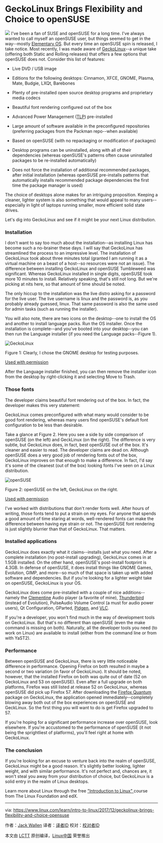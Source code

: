 GeckoLinux Brings Flexibility and Choice to openSUSE
======
![](https://www.linux.com/sites/lcom/files/styles/rendered_file/public/gecko-linux.jpg?itok=bjKVnW1q)
I've been a fan of SUSE and openSUSE for a long time. I've always wanted to call myself an openSUSE user, but things seemed to get in the way--mostly [Elementary OS][1]. But every time an openSUSE spin is released, I take notice. Most recently, I was made aware of [GeckoLinux][2]--a unique take (offering both Static and Rolling releases) that offers a few options that openSUSE does not. Consider this list of features:

  * Live DVD / USB image

  * Editions for the following desktops: Cinnamon, XFCE, GNOME, Plasma, Mate, Budgie, LXQt, Barebones

  * Plenty of pre-installed open source desktop programs and proprietary media codecs

  * Beautiful font rendering configured out of the box

  * Advanced Power Management ([TLP][3]) pre-installed

  * Large amount of software available in the preconfigured repositories (preferring packages from the Packman repo--when available)

  * Based on openSUSE (with no repackaging or modification of packages)

  * Desktop programs can be uninstalled, along with all of their dependencies (whereas openSUSE's patterns often cause uninstalled packages to be re-installed automatically)

  * Does not force the installation of additional recommended packages, after initial installation (whereas openSUSE pre-installs patterns that automatically installs recommended package dependencies the first time the package manager is used)




The choice of desktops alone makes for an intriguing proposition. Keeping a cleaner, lighter system is also something that would appeal to many users--especially in light of laptops running smaller, more efficient solid state drives.

Let's dig into GeckoLinux and see if it might be your next Linux distribution.

### Installation

I don't want to say too much about the installation--as installing Linux has become such a no-brainer these days. I will say that GeckoLinux has streamlined the process to an impressive level. The installation of GeckoLinux took about three minutes total (granted I am running it as a virtual machine on a beast of a host--so resources were not an issue). The difference between installing GeckoLinux and openSUSE Tumbleweed was significant. Whereas GeckoLinux installed in single digits, openSUSE took more 10 minutes to install. Relatively speaking, that's still not long. But we're picking at nits here, so that amount of time should be noted.

The only hiccup to the installation was the live distro asking for a password for the live user. The live username is linux and the password is, as you probably already guessed, linux. That same password is also the same used for admin tasks (such as running the installer).

You will also note, there are two icons on the desktop--one to install the OS and another to install language packs. Run the OS installer. Once the installation is complete--and you've booted into your desktop--you can then run the Language installer (if you need the Language packs--Figure 1).


![GeckoLinux ][5]

Figure 1: Clearly, I chose the GNOME desktop for testing purposes.

[Used with permission][6]

After the Language installer finished, you can then remove the installer icon from the desktop by right-clicking it and selecting Move to Trash.

### Those fonts

The developer claims beautiful font rendering out of the box. In fact, the developer makes this very statement:

GeckoLinux comes preconfigured with what many would consider to be good font rendering, whereas many users find openSUSE's default font configuration to be less than desirable.

Take a glance at Figure 2. Here you see a side by side comparison of openSUSE (on the left) and GeckLinux (on the right). The difference is very subtle, but GeckoLinux does, in fact, best openSUSE out of the box. It's cleaner and easier to read. The developer claims are dead on. Although openSUSE does a very good job of rendering fonts out of the box, GeckoLinux improves on that enough to make a difference. In fact, I'd say it's some of the cleanest (out of the box) looking fonts I've seen on a Linux distribution.


![openSUSE][8]

Figure 2: openSUSE on the left, GeckoLinux on the right.

[Used with permission][6]

I've worked with distributions that don't render fonts well. After hours of writing, those fonts tend to put a strain on my eyes. For anyone that spends a good amount of time staring at words, well-rendered fonts can make the difference between having eye strain or not. The openSUSE font rendering is just slightly blurrier than that of GeckoLinux. That matters.

### Installed applications

GeckoLinux does exactly what it claims--installs just what you need. After a complete installation (no post-install upgrading), GeckoLinux comes in at 1.5GB installed. On the other hand, openSUSE's post-install footprint is 4.3GB.  In defense of openSUSE, it does install things like GNOME Games, Evolution, GIMP, and more--so much of that space is taken up with added software and dependencies. But if you're looking for a lighter weight take on openSUSE, GeckoLinux is your OS.

GeckoLinux does come pre-installed with a couple of nice additions--namely the [Clementine][9] Audio player (a favorite of mine), [Thunderbird][10] (instead of Evolution), PulseAudio Volume Control (a must for audio power users), Qt Configuration, GParted, [Pidgen][11], and [VLC][12].

If you're a developer, you won't find much in the way of development tools on GeckoLinux. But that's no different than openSUSE (even the make command is missing on both). Naturally, all the developer tools you need (to work on Linux) are available to install (either from the command line or from with YaST2).

### Performance

Between openSUSE and GeckoLinux, there is very little noticeable difference in performance. Opening Firefox on both resulted in maybe a second or two variation (in favor of GeckoLinux). It should be noted, however, that the installed Firefox on both was quite out of date (52 on GeckoLinux and 53 on openSUSE). Even after a full upgrade on both platforms, Firefox was still listed at release 52 on GeckoLinux, whereas openSUSE did pick up Firefox 57. After downloading the [Firefox Quantum][13] package on GeckoLinux, the application opened immediately--completely blowing away both out of the box experiences on openSUSE and GeckLinux. So the first thing you will want to do is get Firefox upgraded to 57.

If you're hoping for a significant performance increase over openSUSE, look elsewhere. If you're accustomed to the performance of openSUSE (it not being the sprightliest of platforms), you'll feel right at home with GeckoLinux.

### The conclusion

If you're looking for an excuse to venture back into the realm of openSUSE, GeckoLinux might be a good reason. It's slightly better looking, lighter weight, and with similar performance. It's not perfect and, chances are, it won't steal you away from your distribution of choice, but GeckoLinux is a solid entry in the realm of Linux desktops.

Learn more about Linux through the free ["Introduction to Linux" ][14]course from The Linux Foundation and edX.

--------------------------------------------------------------------------------

via: https://www.linux.com/learn/intro-to-linux/2017/12/geckolinux-brings-flexibility-and-choice-opensuse

作者：[Jack Wallen][a]
译者：[译者ID](https://github.com/译者ID)
校对：[校对者ID](https://github.com/校对者ID)

本文由 [LCTT](https://github.com/LCTT/TranslateProject) 原创编译，[Linux中国](https://linux.cn/) 荣誉推出

[a]:https://www.linux.com/users/jlwallen
[1]:https://elementary.io/
[2]:https://geckolinux.github.io/
[3]:https://github.com/linrunner/TLP
[4]:/files/images/gecko1jpg
[5]:https://www.linux.com/sites/lcom/files/styles/rendered_file/public/gecko_1.jpg?itok=qTvEsSQ1 (GeckoLinux)
[6]:/licenses/category/used-permission
[7]:/files/images/gecko2jpg
[8]:https://www.linux.com/sites/lcom/files/styles/rendered_file/public/gecko_2.jpg?itok=AKv0x7_J (openSUSE)
[9]:https://www.clementine-player.org/
[10]:https://www.mozilla.org/en-US/thunderbird/
[11]:https://www.pidgin.im/
[12]:https://www.videolan.org/vlc/index.html
[13]:https://www.mozilla.org/en-US/firefox/
[14]:https://training.linuxfoundation.org/linux-courses/system-administration-training/introduction-to-linux
